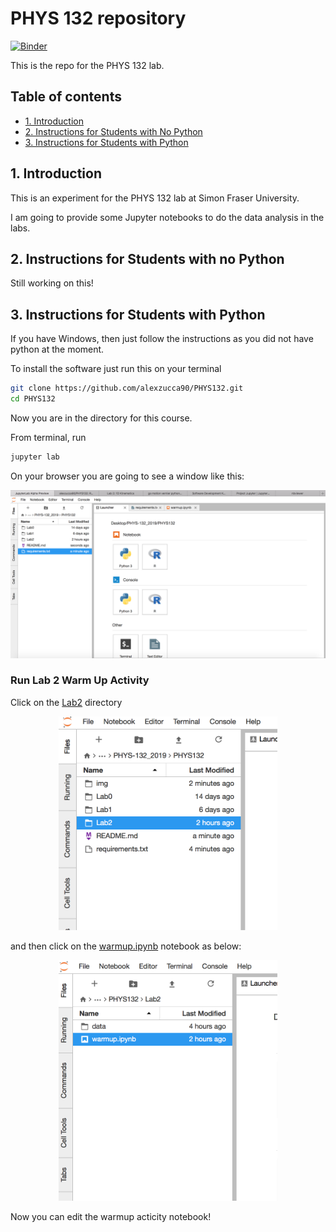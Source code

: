 PHYS 132 repository
================

[![Binder](https://mybinder.org/badge_logo.svg)](https://mybinder.org/v2/gh/alexzucca90/PHYS132/master)

This is the repo for the PHYS 132 lab. 

## Table of contents
* [1. Introduction](#1-introduction)
* [2. Instructions for Students with No Python](#2-instructions-for-students-with-no-python)
* [3. Instructions for Students with Python](#3-instructions-for-students-with-python)

## 1. Introduction
This is an experiment for the PHYS 132 lab at Simon Fraser University. 

I am going to provide some Jupyter notebooks to do the data analysis in the labs.


## 2. Instructions for Students with no Python

Still working on this!

## 3. Instructions for Students with Python

If you have Windows, then just follow the instructions as you did not have python at the moment. 

To install the software just run this on your terminal

```bash
git clone https://github.com/alexzucca90/PHYS132.git
cd PHYS132
```
Now you are in the directory for this course. 

From terminal, run 
```bash
jupyter lab
```

On your browser you are going to see a window like this:
<p align="center">
<img src="img/jupyter_lab_home.png" width="1000" title="jupyter lab home" />
</p>

### Run Lab 2 Warm Up Activity

Click on the [Lab2](/Lab2/) directory 
<p align="center">
<img src="img/lab2.png" width="350" title="lab 2" />
</p>

and then click on the [warmup.ipynb](/Lab2/warmup.ipynb) notebook as below:

<p align="center">
<img src="img/warmup.png" width="350" title="warmup" />
</p>



Now you can edit the warmup acticity notebook!



